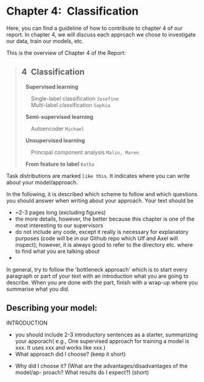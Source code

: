 # Chapter 4:&ensp;Classification
Here, you can find a guideline of how to contribute to chapter 4 of our report. In chapter 4, we will discuss each approach we chose to investigate our data, train our models, etc.  
  
This is the overview of Chapter 4 of the Report:  
  
> ## 4&ensp;Classification
> &ensp; **Supervised learning**  
>   
> &ensp;&ensp;&ensp; Single-label classification  `Josefine`  
> &ensp;&ensp;&ensp; Multi-label classification  `Sophia` 
>   
> &ensp; **Semi-supervised learning**  
>   
> &ensp;&ensp;&ensp; Autoencoder  `Michael` 
>   
> &ensp; **Unsupervised learning**  
>   
> &ensp;&ensp;&ensp; Principal component analysis  `Malin, Maren` 
>   
> &ensp; **From feature to label**  `Katha` 

Task distributions are marked `like this`. It indicates where you can write about your model/approach.  
  
In the following, it is described which scheme to follow and which questions you should answer when writing about your approach.
Your text should be  
* ~2-3 pages long (excluding figures)
* the more details, however, the better because this chapter is one of the most interesting to our supervisors
* do not include any code, except it really is necessary for explanatory purposes (code will be in our Github repo which Ulf and Axel will inspect); however, it is always good to refer to the directory etc. where to find what you are talking about 
*
  
In general, try to follow the 'bottleneck approach' which is to start every paragraph or part of your text with an introduction what you are going to describe. When you are done with the part, finish with a wrap-up where you summarise what you did.
  
## Describing your model:
INTRODUCTION
* you should include 2-3 introductory sentences as a starter, summarizing your apporach( e.g., One supervised approach for training a model is xxx. It uses xxx and works like xxx.)
* What approach did I choose? (keep it short)
- Why did I choose it? (What are the advantages/disadvantages of the model/ap- proach? What results do I expect?) (short)

